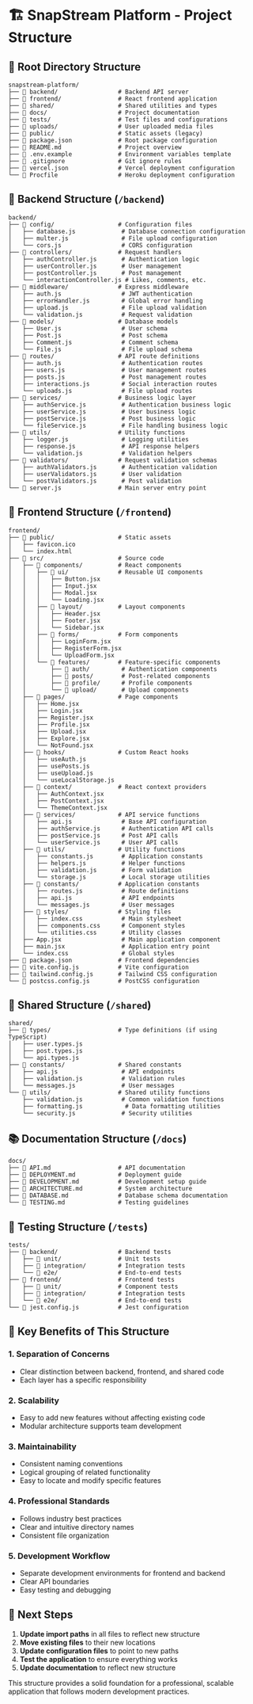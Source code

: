 # 🏗️ SnapStream Platform - Project Structure

## 📁 Root Directory Structure

```
snapstream-platform/
├── 📁 backend/                 # Backend API server
├── 📁 frontend/                # React frontend application
├── 📁 shared/                  # Shared utilities and types
├── 📁 docs/                    # Project documentation
├── 📁 tests/                   # Test files and configurations
├── 📁 uploads/                 # User uploaded media files
├── 📁 public/                  # Static assets (legacy)
├── 📄 package.json             # Root package configuration
├── 📄 README.md                # Project overview
├── 📄 .env.example             # Environment variables template
├── 📄 .gitignore               # Git ignore rules
├── 📄 vercel.json              # Vercel deployment configuration
└── 📄 Procfile                 # Heroku deployment configuration
```

## 🚀 Backend Structure (`/backend`)

```
backend/
├── 📁 config/                  # Configuration files
│   ├── database.js             # Database connection configuration
│   ├── multer.js               # File upload configuration
│   └── cors.js                 # CORS configuration
├── 📁 controllers/             # Request handlers
│   ├── authController.js       # Authentication logic
│   ├── userController.js       # User management
│   ├── postController.js       # Post management
│   └── interactionController.js # Likes, comments, etc.
├── 📁 middleware/              # Express middleware
│   ├── auth.js                 # JWT authentication
│   ├── errorHandler.js         # Global error handling
│   ├── upload.js               # File upload validation
│   └── validation.js           # Request validation
├── 📁 models/                  # Database models
│   ├── User.js                 # User schema
│   ├── Post.js                 # Post schema
│   ├── Comment.js              # Comment schema
│   └── File.js                 # File upload schema
├── 📁 routes/                  # API route definitions
│   ├── auth.js                 # Authentication routes
│   ├── users.js                # User management routes
│   ├── posts.js                # Post management routes
│   ├── interactions.js         # Social interaction routes
│   └── uploads.js              # File upload routes
├── 📁 services/                # Business logic layer
│   ├── authService.js          # Authentication business logic
│   ├── userService.js          # User business logic
│   ├── postService.js          # Post business logic
│   └── fileService.js          # File handling business logic
├── 📁 utils/                   # Utility functions
│   ├── logger.js               # Logging utilities
│   ├── response.js             # API response helpers
│   └── validation.js           # Validation helpers
├── 📁 validators/              # Request validation schemas
│   ├── authValidators.js       # Authentication validation
│   ├── userValidators.js       # User validation
│   └── postValidators.js       # Post validation
└── 📄 server.js                # Main server entry point
```

## 🎨 Frontend Structure (`/frontend`)

```
frontend/
├── 📁 public/                  # Static assets
│   ├── favicon.ico
│   └── index.html
├── 📁 src/                     # Source code
│   ├── 📁 components/          # React components
│   │   ├── 📁 ui/              # Reusable UI components
│   │   │   ├── Button.jsx
│   │   │   ├── Input.jsx
│   │   │   ├── Modal.jsx
│   │   │   └── Loading.jsx
│   │   ├── 📁 layout/          # Layout components
│   │   │   ├── Header.jsx
│   │   │   ├── Footer.jsx
│   │   │   └── Sidebar.jsx
│   │   ├── 📁 forms/           # Form components
│   │   │   ├── LoginForm.jsx
│   │   │   ├── RegisterForm.jsx
│   │   │   └── UploadForm.jsx
│   │   └── 📁 features/        # Feature-specific components
│   │       ├── 📁 auth/         # Authentication components
│   │       ├── 📁 posts/        # Post-related components
│   │       ├── 📁 profile/      # Profile components
│   │       └── 📁 upload/       # Upload components
│   ├── 📁 pages/               # Page components
│   │   ├── Home.jsx
│   │   ├── Login.jsx
│   │   ├── Register.jsx
│   │   ├── Profile.jsx
│   │   ├── Upload.jsx
│   │   ├── Explore.jsx
│   │   └── NotFound.jsx
│   ├── 📁 hooks/               # Custom React hooks
│   │   ├── useAuth.js
│   │   ├── usePosts.js
│   │   ├── useUpload.js
│   │   └── useLocalStorage.js
│   ├── 📁 context/             # React context providers
│   │   ├── AuthContext.jsx
│   │   ├── PostContext.jsx
│   │   └── ThemeContext.jsx
│   ├── 📁 services/            # API service functions
│   │   ├── api.js              # Base API configuration
│   │   ├── authService.js      # Authentication API calls
│   │   ├── postService.js      # Post API calls
│   │   └── userService.js      # User API calls
│   ├── 📁 utils/               # Utility functions
│   │   ├── constants.js        # Application constants
│   │   ├── helpers.js          # Helper functions
│   │   ├── validation.js       # Form validation
│   │   └── storage.js          # Local storage utilities
│   ├── 📁 constants/           # Application constants
│   │   ├── routes.js           # Route definitions
│   │   ├── api.js              # API endpoints
│   │   └── messages.js         # User messages
│   ├── 📁 styles/              # Styling files
│   │   ├── index.css           # Main stylesheet
│   │   ├── components.css      # Component styles
│   │   └── utilities.css       # Utility classes
│   ├── App.jsx                 # Main application component
│   ├── main.jsx                # Application entry point
│   └── index.css               # Global styles
├── 📄 package.json             # Frontend dependencies
├── 📄 vite.config.js           # Vite configuration
├── 📄 tailwind.config.js       # Tailwind CSS configuration
└── 📄 postcss.config.js        # PostCSS configuration
```

## 🔧 Shared Structure (`/shared`)

```
shared/
├── 📁 types/                   # Type definitions (if using TypeScript)
│   ├── user.types.js
│   ├── post.types.js
│   └── api.types.js
├── 📁 constants/               # Shared constants
│   ├── api.js                  # API endpoints
│   ├── validation.js           # Validation rules
│   └── messages.js             # User messages
└── 📁 utils/                   # Shared utility functions
    ├── validation.js           # Common validation functions
    ├── formatting.js            # Data formatting utilities
    └── security.js             # Security utilities
```

## 📚 Documentation Structure (`/docs`)

```
docs/
├── 📄 API.md                   # API documentation
├── 📄 DEPLOYMENT.md            # Deployment guide
├── 📄 DEVELOPMENT.md           # Development setup guide
├── 📄 ARCHITECTURE.md          # System architecture
├── 📄 DATABASE.md              # Database schema documentation
└── 📄 TESTING.md               # Testing guidelines
```

## 🧪 Testing Structure (`/tests`)

```
tests/
├── 📁 backend/                 # Backend tests
│   ├── 📁 unit/                # Unit tests
│   ├── 📁 integration/         # Integration tests
│   └── 📁 e2e/                 # End-to-end tests
├── 📁 frontend/                # Frontend tests
│   ├── 📁 unit/                # Component tests
│   ├── 📁 integration/         # Integration tests
│   └── 📁 e2e/                 # End-to-end tests
└── 📄 jest.config.js           # Jest configuration
```

## 🎯 Key Benefits of This Structure

### 1. **Separation of Concerns**
- Clear distinction between backend, frontend, and shared code
- Each layer has a specific responsibility

### 2. **Scalability**
- Easy to add new features without affecting existing code
- Modular architecture supports team development

### 3. **Maintainability**
- Consistent naming conventions
- Logical grouping of related functionality
- Easy to locate and modify specific features

### 4. **Professional Standards**
- Follows industry best practices
- Clear and intuitive directory names
- Consistent file organization

### 5. **Development Workflow**
- Separate development environments for frontend and backend
- Clear API boundaries
- Easy testing and debugging

## 🚀 Next Steps

1. **Update import paths** in all files to reflect new structure
2. **Move existing files** to their new locations
3. **Update configuration files** to point to new paths
4. **Test the application** to ensure everything works
5. **Update documentation** to reflect new structure

This structure provides a solid foundation for a professional, scalable application that follows modern development practices.

